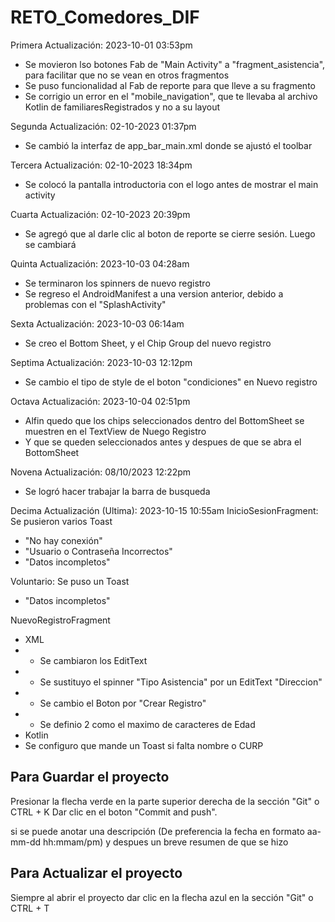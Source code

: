 # RETO_Comedores_DIF
Primera Actualización: 2023-10-01 03:53pm
- Se movieron lso botones Fab de "Main Activity" a "fragment_asistencia", para facilitar que no se vean en otros fragmentos
- Se puso funcionalidad al Fab de reporte para que lleve a su fragmento
- Se corrigio un error en el "mobile_navigation", que te llevaba al archivo Kotlin de familiaresRegistrados y no a su layout

Segunda Actualización: 02-10-2023 01:37pm
- Se cambió la interfaz de app_bar_main.xml donde se ajustó el toolbar 

Tercera Actualización: 02-10-2023 18:34pm
- Se colocó la pantalla introductoria con el logo antes de mostrar el main activity

Cuarta Actualización: 02-10-2023 20:39pm
- Se agregó que al darle clic al boton de reporte se cierre sesión. Luego se cambiará

Quinta Actualización: 2023-10-03 04:28am
- Se terminaron los spinners de nuevo registro
- Se regreso el AndroidManifest a una version anterior, debido a problemas con el "SplashActivity"

Sexta Actualización: 2023-10-03 06:14am
- Se creo el Bottom Sheet, y el Chip Group del nuevo registro

Septima Actualización: 2023-10-03 12:12pm
- Se cambio el tipo de style de el boton "condiciones" en Nuevo registro

Octava  Actualización: 2023-10-04 02:51pm
- Alfin quedo que los chips seleccionados dentro del BottomSheet se muestren en el TextView de Nuego Registro
- Y que se queden seleccionados antes y despues de que se abra el BottomSheet 

Novena Actualización: 08/10/2023 12:22pm
- Se logró hacer trabajar la barra de busqueda

Decima Actualización (Ultima): 2023-10-15 10:55am
InicioSesionFragment: Se pusieron varios Toast
- "No hay conexión"
- "Usuario o Contraseña Incorrectos"
- "Datos incompletos"

Voluntario: Se puso un Toast
- "Datos incompletos"

NuevoRegistroFragment
- XML
- - Se cambiaron los EditText
- - Se sustituyo el spinner "Tipo Asistencia" por un EditText "Direccion"
- - Se cambio el Boton por "Crear Registro"
- - Se definio 2 como el maximo de caracteres de Edad
- Kotlin
- Se configuro que mande un Toast si falta nombre o CURP

## Para Guardar el proyecto
Presionar la flecha verde en la parte superior derecha de la sección "Git" o CTRL + K
Dar clic en el boton "Commit and push".

si se puede anotar una descripción (De preferencia la fecha en formato aa-mm-dd hh:mmam/pm) 
y despues un breve resumen de que se hizo

## Para Actualizar el proyecto
Siempre al abrir el proyecto dar clic en la flecha azul en la sección "Git" o CTRL + T
